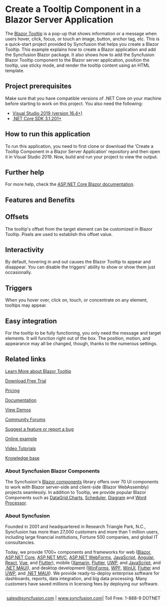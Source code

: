 # Create a Tooltip Component in a Blazor Server Application

The [Blazor Tooltip](https://www.syncfusion.com/blazor-components/blazor-tooltip?utm_source=github&utm_medium=listing&utm_campaign=blazor-tooltip-github-samples) is a pop-up that shows information or a message when users hover, click, focus, or touch an image, button, anchor tag, etc. This is a quick-start project provided by Syncfusion that helps you create a Blazor Tooltip. This example explains how to create a Blazor application and add the Syncfusion Blazor package. It also shows how to add the Syncfusion Blazor Tooltip component to the Blazor server application, position the tooltip, use sticky mode, and render the tooltip content using an HTML template.

## Project prerequisites
Make sure that you have compatible versions of .NET Core on your machine before starting to work on this project. You also need the following:
* [Visual Studio 2019 (version 16.4+)]( https://visualstudio.microsoft.com/downloads)
* [.NET Core SDK 3.1.201+](https://dotnet.microsoft.com/download/dotnet-core/3.1)

## How to run this application
To run this application, you need to first clone or download the ‘Create a Tooltip Component in a Blazor Server Application’ repository and then open it in Visual Studio 2019. Now, build and run your project to view the output.

## Further help

For more help, check the [ASP.NET Core Blazor documentation](https://docs.microsoft.com/en-us/aspnet/core/blazor).

## Features and Benefits

## Offsets

The tooltip's offset from the target element can be customized in Blazor Tooltip. Pixels are used to establish this offset value.

## Interactivity

By default, hovering in and out causes the Blazor Tooltip to appear and disappear. You can disable the triggers' ability to show or show them just occasionally.

## Triggers

When you hover over, click on, touch, or concentrate on any element, tooltips may appear.

## Easy integration

For the tooltip to be fully functioning, you only need the message and target elements. It will function right out of the box. The position, motion, and appearance may all be changed, though, thanks to the numerous settings.

## Related links

[Learn More about Blazor Tooltip](https://www.syncfusion.com/blazor-components/blazor-tooltip?utm_source=github&utm_medium=listing&utm_campaign=blazor-tooltip-github-samples)

[Download Free Trial](https://www.syncfusion.com/downloads/blazor?utm_source=github&utm_medium=listing&utm_campaign=blazor-tooltip-github-samples)

[Pricing](https://www.syncfusion.com/sales/products/blazor?utm_source=github&utm_medium=listing&utm_campaign=blazor-tooltip-github-samples)

[Documentation](https://blazor.syncfusion.com/documentation/tooltip/getting-started?utm_source=github&utm_medium=listing&utm_campaign=blazor-tooltip-github-samples)

[View Demos](https://github.com/SyncfusionExamples/Create-a-Tooltip-Component-in-a-Blazor-Server-Application?utm_source=github&utm_medium=listing&utm_campaign=blazor-tooltip-github-samples)

[Community Forums](https://www.syncfusion.com/forums/blazor-components?utm_source=github&utm_medium=listing&utm_campaign=blazor-tooltip-github-samples)

[Suggest a feature or report a bug](https://www.syncfusion.com/feedback/blazor-components?utm_source=github&utm_medium=listing&utm_campaign=blazor-tooltip-github-samples)

[Online example](https://blazor.syncfusion.com/demos/tooltip/default-functionalities?utm_source=github&utm_medium=listing&utm_campaign=blazor-tooltip-github-samples)

[Video Tutorials](https://www.syncfusion.com/tutorial-videos/blazor/tooltip?utm_source=github&utm_medium=listing&utm_campaign=blazor-tooltip-github-samples)

[Knowledge base](https://www.syncfusion.com/kb/blazor-components?utm_source=github&utm_medium=listing&utm_campaign=blazor-tooltip-github-samples)

### About Syncfusion Blazor Components
The Syncfusion's [Blazor components](https://www.syncfusion.com/blazor-components?utm_source=github&utm_medium=listing&utm_campaign=blazor-tooltip-github-samples) library offers over 70 UI components to work with Blazor server-side and client-side (Blazor WebAssembly) projects seamlessly. In addition to Tooltip, we provide popular Blazor Components such as [DataGrid](https://www.syncfusion.com/blazor-components/blazor-datagrid),[Charts](https://www.syncfusion.com/blazor-components/blazor-charts), [Scheduler](https://www.syncfusion.com/blazor-components/blazor-scheduler), [Diagram](https://www.syncfusion.com/blazor-components/blazor-diagram) and [Word Processor](https://www.syncfusion.com/blazor-components/blazor-word-processor).


### About Syncfusion
Founded in 2001 and headquartered in Research Triangle Park, N.C., Syncfusion has more than 27,000 customers and more than 1 million users, including large financial institutions, Fortune 500 companies, and global IT consultancies.
 
Today, we provide 1700+ components and frameworks for web ([Blazor](https://www.syncfusion.com/blazor-components?utm_source=github&utm_medium=listing&utm_campaign=blazor-tooltip-github-samples), [ASP.NET Core](https://www.syncfusion.com/aspnet-core-ui-controls?utm_source=github&utm_medium=listing&utm_campaign=blazor-tooltip-github-samples), [ASP.NET MVC](https://www.syncfusion.com/aspnet-mvc-ui-controls?utm_source=github&utm_medium=listing&utm_campaign=blazor-tooltip-github-samples), [ASP.NET WebForms](https://www.syncfusion.com/jquery/aspnet-webforms-ui-controls?utm_source=github&utm_medium=listing&utm_campaign=blazor-tooltip-github-samples), [JavaScript](https://www.syncfusion.com/javascript-ui-controls?utm_source=github&utm_medium=listing&utm_campaign=blazor-tooltip-github-samples), [Angular](https://www.syncfusion.com/angular-ui-components?utm_source=github&utm_medium=listing&utm_campaign=blazor-tooltip-github-samples), [React](https://www.syncfusion.com/react-ui-components?utm_source=github&utm_medium=listing&utm_campaign=blazor-tooltip-github-samples), [Vue](https://www.syncfusion.com/vue-ui-components?utm_source=github&utm_medium=listing&utm_campaign=blazor-tooltip-github-samples), and [Flutter](https://www.syncfusion.com/flutter-widgets?utm_source=github&utm_medium=listing&utm_campaign=blazor-tooltip-github-samples)), mobile ([Xamarin](https://www.syncfusion.com/xamarin-ui-controls?utm_source=github&utm_medium=listing&utm_campaign=blazor-tooltip-github-samples), [Flutter](https://www.syncfusion.com/flutter-widgets?utm_source=github&utm_medium=listing&utm_campaign=blazor-tooltip-github-samples), [UWP](https://www.syncfusion.com/uwp-ui-controls?utm_source=github&utm_medium=listing&utm_campaign=blazor-tooltip-github-samples), and [JavaScript](https://www.syncfusion.com/javascript-ui-controls?utm_source=github&utm_medium=listing&utm_campaign=blazor-tooltip-github-samples), and [.NET MAUI](https://www.syncfusion.com/maui-controls?utm_source=github&utm_medium=listing&utm_campaign=blazor-tooltip-github-samples)), and desktop development ([WinForms](https://www.syncfusion.com/winforms-ui-controls?utm_source=github&utm_medium=listing&utm_campaign=blazor-tooltip-github-samples), [WPF](https://www.syncfusion.com/wpf-controls?utm_source=github&utm_medium=listing&utm_campaign=blazor-tooltip-github-samples), [WinUI](https://www.syncfusion.com/winui-controls?utm_source=github&utm_medium=listing&utm_campaign=blazor-tooltip-github-samples), [Flutter](https://www.syncfusion.com/flutter-widgets?utm_source=github&utm_medium=listing&utm_campaign=blazor-tooltip-github-samples) and [UWP](https://www.syncfusion.com/uwp-ui-controls?utm_source=github&utm_medium=listing&utm_campaign=blazor-tooltip-github-samples), and [.NET MAUI](https://www.syncfusion.com/maui-controls?utm_source=github&utm_medium=listing&utm_campaign=blazor-tooltip-github-samples)). We provide ready-to-deploy enterprise software for dashboards, reports, data integration, and big data processing. Many customers have saved millions in licensing fees by deploying our software.

<hr style="height:0.3px;border:none;color:lightgrey;background-color:lightgrey;" />

<p align="center">
<a href="mailto:sales@syncfusion.com?Subject=Syncfusion Blazor Tooltip - GitHub" target="_top">sales@syncfusion.com</a> | <a href="https://www.syncfusion.com?utm_source=github&utm_medium=listing&utm_campaign=blazor-tooltip-github-samples">www.syncfusion.com</a>| Toll Free: 1-888-9 DOTNET <br>
</p>
